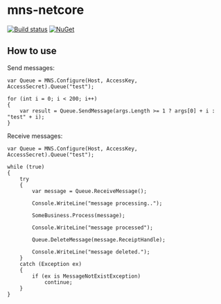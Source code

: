 # mns-netcore
[![Build status](https://ci.appveyor.com/api/projects/status/ut67i00jpk0vn3f3?svg=true)](https://ci.appveyor.com/project/aries-zhang/mns-netcore)
[![NuGet](https://img.shields.io/nuget/v/Nuget.Core.svg)](https://www.nuget.org/packages/mns-netcore/)


## How to use  


Send messages:
```
var Queue = MNS.Configure(Host, AccessKey, AccessSecret).Queue("test");

for (int i = 0; i < 200; i++)
{
    var result = Queue.SendMessage(args.Length >= 1 ? args[0] + i : "test" + i);
}
```

Receive messages:
```
var Queue = MNS.Configure(Host, AccessKey, AccessSecret).Queue("test");

while (true)
{
    try
    {
        var message = Queue.ReceiveMessage();

        Console.WriteLine("message processing..");

        SomeBusiness.Process(message);

        Console.WriteLine("message processed");

        Queue.DeleteMessage(message.ReceiptHandle);

        Console.WriteLine("message deleted.");
    }
    catch (Exception ex)
    {
        if (ex is MessageNotExistException)
            continue;
    }
}
```